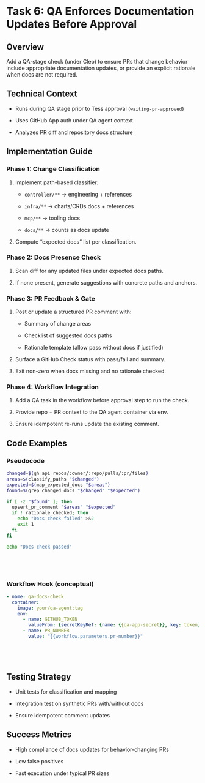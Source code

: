 # Task 6: QA Enforces Documentation Updates Before Approval



## Overview
Add a QA-stage check (under Cleo) to ensure PRs that change behavior include appropriate documentation updates, or provide an explicit rationale when docs are not required.

## Technical Context


- Runs during QA stage prior to Tess approval (`waiting-pr-approved`)


- Uses GitHub App auth under QA agent context


- Analyzes PR diff and repository docs structure

## Implementation Guide

### Phase 1: Change Classification
1. Implement path-based classifier:


   - `controller/**` → engineering + references


   - `infra/**` → charts/CRDs docs + references


   - `mcp/**` → tooling docs


   - `docs/**` → counts as docs update


2. Compute “expected docs” list per classification.

### Phase 2: Docs Presence Check


1. Scan diff for any updated files under expected docs paths.


2. If none present, generate suggestions with concrete paths and anchors.



### Phase 3: PR Feedback & Gate
1. Post or update a structured PR comment with:


   - Summary of change areas


   - Checklist of suggested docs paths


   - Rationale template (allow pass without docs if justified)


2. Surface a GitHub Check status with pass/fail and summary.


3. Exit non-zero when docs missing and no rationale checked.

### Phase 4: Workflow Integration


1. Add a QA task in the workflow before approval step to run the check.


2. Provide repo + PR context to the QA agent container via env.


3. Ensure idempotent re-runs update the existing comment.



## Code Examples



### Pseudocode



```bash
changed=$(gh api repos/:owner/:repo/pulls/:pr/files)
areas=$(classify_paths "$changed")
expected=$(map_expected_docs "$areas")
found=$(grep_changed_docs "$changed" "$expected")

if [ -z "$found" ]; then
  upsert_pr_comment "$areas" "$expected"
  if ! rationale_checked; then
    echo "Docs check failed" >&2
    exit 1
  fi
fi

echo "Docs check passed"






```

### Workflow Hook (conceptual)



```yaml
- name: qa-docs-check
  container:
    image: your/qa-agent:tag
    env:
      - name: GITHUB_TOKEN
        valueFrom: {secretKeyRef: {name: {{qa-app-secret}}, key: token}}
      - name: PR_NUMBER
        value: "{{workflow.parameters.pr-number}}"






```

## Testing Strategy


- Unit tests for classification and mapping


- Integration test on synthetic PRs with/without docs


- Ensure idempotent comment updates



## Success Metrics


- High compliance of docs updates for behavior-changing PRs


- Low false positives


- Fast execution under typical PR sizes